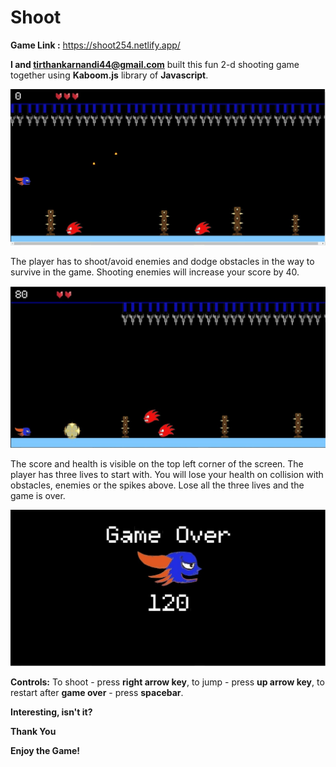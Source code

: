 # Shoot 

**Game Link :** https://shoot254.netlify.app/

**I and tirthankarnandi44@gmail.com** built this fun 2-d shooting game
together using **Kaboom.js** library of **Javascript**.

![](resources/1.jpeg)

The player has to shoot/avoid enemies and dodge obstacles in the way to survive in the game. 
Shooting enemies will increase your score by 40.

![](resources/2.jpeg)

The score and health is visible on the top left corner of the screen.
The player has three lives to start with.
You will lose your health on collision with obstacles, enemies or the spikes above.
Lose all the three lives and the game is over.

![](resources/3.jpeg)


**Controls:**
To shoot - press **right arrow key**,
to jump - press **up arrow key**,
to restart after **game over** - press **spacebar**.

**Interesting, isn't it?**

**Thank You**

**Enjoy the Game!**
